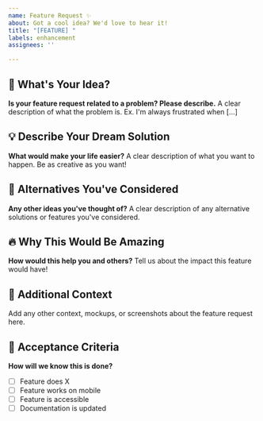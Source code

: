 ```yaml
---
name: Feature Request ✨
about: Got a cool idea? We'd love to hear it!
title: "[FEATURE] "
labels: enhancement
assignees: ''

---
```


## 🌟 What's Your Idea?

**Is your feature request related to a problem? Please describe.**
A clear description of what the problem is. Ex. I'm always frustrated when [...]

## 💡 Describe Your Dream Solution

**What would make your life easier?**
A clear description of what you want to happen. Be as creative as you want!

## 🎨 Alternatives You've Considered

**Any other ideas you've thought of?**
A clear description of any alternative solutions or features you've considered.

## 🔥 Why This Would Be Amazing

**How would this help you and others?**
Tell us about the impact this feature would have!

## 📝 Additional Context

Add any other context, mockups, or screenshots about the feature request here.

## 🎯 Acceptance Criteria

**How will we know this is done?**
- [ ] Feature does X
- [ ] Feature works on mobile
- [ ] Feature is accessible
- [ ] Documentation is updated

